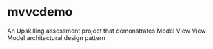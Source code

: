 # mvvcdemo
An Upskilling assessment project that demonstrates Model View View Model architectural design pattern
